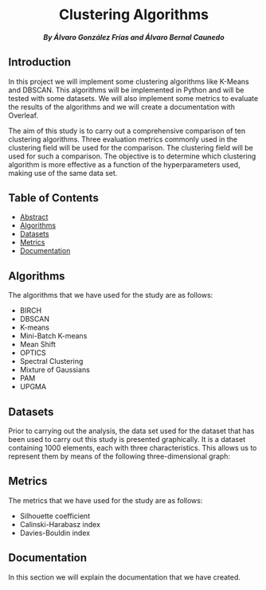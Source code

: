 <h1 align="center">Clustering Algorithms</h1>
<h5 align="center">By Álvaro González Frías and Álvaro Bernal Caunedo</h5>

## Introduction
In this project we will implement some clustering algorithms like K-Means and DBSCAN. This algorithms will be implemented in Python and will be tested with some datasets. We will also implement some metrics to evaluate the results of the algorithms and we will create a documentation with Overleaf.

The aim of this study is to carry out a comprehensive comparison of ten clustering algorithms. Three evaluation metrics commonly used in the clustering field will be used for the comparison. The clustering field will be used for such a comparison. The objective is to determine which clustering algorithm is more effective as a function of the hyperparameters used, making use of the same data set.

## Table of Contents
- [Abstract](#Abstract)
- [Algorithms](#Algorithms)
- [Datasets](#Datasets)
- [Metrics](#Metrics)
- [Documentation](#Documentation)

## Algorithms <div id='Algorithms'>
The algorithms that we have used for the study are as follows:
- BIRCH
- DBSCAN
- K-means
- Mini-Batch K-means
- Mean Shift
- OPTICS
- Spectral Clustering
- Mixture of Gaussians
- PAM
- UPGMA


## Datasets <div id='Datasets'>
Prior to carrying out the analysis, the data set used for the dataset that has been used to carry out this study is presented graphically. It is a dataset containing 1000 elements, each with three characteristics. This allows us to represent them by means of the following three-dimensional graph:

## Metrics <div id='Metrics'>
The metrics that we have used for the study are as follows:
- Silhouette coefficient
- Calinski-Harabasz index
- Davies-Bouldin index

## Documentation <div id='Documentation'>
In this section we will explain the documentation that we have created.